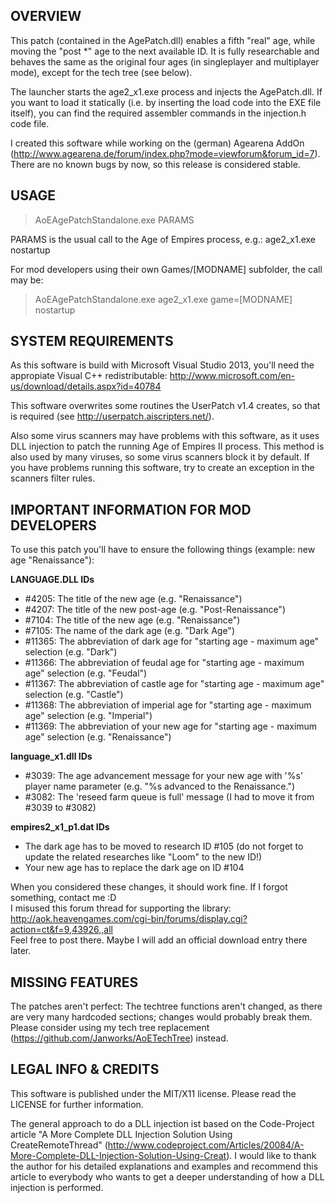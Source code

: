 ## OVERVIEW

This patch (contained in the AgePatch.dll) enables a fifth "real" age, while moving the "post *" age to the next available ID. It is fully researchable and behaves the same as the original four ages (in singleplayer and multiplayer mode), except for the tech tree (see below).

The launcher starts the age2_x1.exe process and injects the AgePatch.dll. If you want to load it statically (i.e. by inserting the load code into the EXE file itself), you can find the required assembler commands in the injection.h code file.

I created this software while working on the (german) Agearena AddOn (http://www.agearena.de/forum/index.php?mode=viewforum&forum_id=7). There are no known bugs by now, so this release is considered stable.


## USAGE

> AoEAgePatchStandalone.exe PARAMS

PARAMS is the usual call to the Age of Empires process, e.g.: age2_x1.exe nostartup

For mod developers using their own Games/[MODNAME] subfolder, the call may be: 
> AoEAgePatchStandalone.exe age2_x1.exe game=[MODNAME] nostartup


## SYSTEM REQUIREMENTS

As this software is build with Microsoft Visual Studio 2013, you'll need the appropiate Visual C++ redistributable: http://www.microsoft.com/en-us/download/details.aspx?id=40784

This software overwrites some routines the UserPatch v1.4 creates, so that is required (see http://userpatch.aiscripters.net/).

Also some virus scanners may have problems with this software, as it uses DLL injection to patch the running Age of Empires II process. This method is also used by many viruses, so some virus scanners block it by default. If you have problems running this software, try to create an exception in the scanners filter rules.


## IMPORTANT INFORMATION FOR MOD DEVELOPERS

To use this patch you'll have to ensure the following things (example: new age "Renaissance"):

__LANGUAGE.DLL IDs__
- #4205: The title of the new age (e.g. "Renaissance")
- #4207: The title of the new post-age (e.g. "Post-Renaissance")
- #7104: The title of the new age (e.g. "Renaissance")
- #7105: The name of the dark age (e.g. "Dark Age")
- #11365: The abbreviation of dark age for "starting age - maximum age" selection (e.g. "Dark")
- #11366: The abbreviation of feudal age for "starting age - maximum age" selection (e.g. "Feudal")
- #11367: The abbreviation of castle age for "starting age - maximum age" selection (e.g. "Castle")
- #11368: The abbreviation of imperial age for "starting age - maximum age" selection (e.g. "Imperial")
- #11369: The abbreviation of your new age for "starting age - maximum age" selection (e.g. "Renaissance")

__language_x1.dll IDs__
- #3039: The age advancement message for your new age with '%s' player name parameter (e.g. "%s advanced to the Renaissance.")
- #3082: The 'reseed farm queue is full' message (I had to move it from #3039 to #3082)

__empires2_x1_p1.dat IDs__
- The dark age has to be moved to research ID #105 (do not forget to update the related researches like "Loom" to the new ID!)
- Your new age has to replace the dark age on ID #104

When you considered these changes, it should work fine. If I forgot something, contact me :D   
I misused this forum thread for supporting the library: http://aok.heavengames.com/cgi-bin/forums/display.cgi?action=ct&f=9,43926,,all    
Feel free to post there. Maybe I will add an official download entry there later.


## MISSING FEATURES

The patches aren't perfect: The techtree functions aren't changed, as there are very many hardcoded sections; changes would probably break them. Please consider using my tech tree replacement (https://github.com/Janworks/AoETechTree) instead.


## LEGAL INFO & CREDITS

This software is published under the MIT/X11 license. Please read the LICENSE for further information.

The general approach to do a DLL injection ist based on the Code-Project article "A More Complete DLL Injection Solution Using CreateRemoteThread" (http://www.codeproject.com/Articles/20084/A-More-Complete-DLL-Injection-Solution-Using-Creat).
I would like to thank the author for his detailed explanations and examples and recommend this article to everybody who wants to get a deeper understanding of how a DLL injection is performed.

